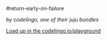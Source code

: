 #return-early-on-failure

_by codelingo, one of their juju bundles_


[Load up in the codelingo.io/playground](https://codelingo.io/playground/?repo=github.com/codelingo/hub&dir=tenets/codelingo/juju/return-early-on-failure&tenet=codelingo/juju/return-early-on-failure)
